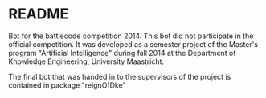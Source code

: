 # README #

Bot for the battlecode competition 2014. This bot did not participate in the official competition.
It was developed as a semester project of the Master's program "Artificial Intelligence" during fall 2014 at the Department of Knowledge Engineering, University Maastricht.

The final bot that was handed in to the supervisors of the project is contained in package "reignOfDke"
